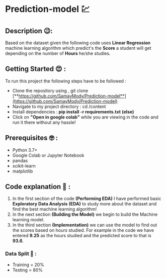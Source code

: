 # Prediction-model 💹


## Description 😉: 
Based on the dataset given the following code uses **Linear Regression** machine learning algorithm which predict's the **Score** a student will get depending on the number of **Hours** he/she studies.

## Getting Started 😍 : 
To run this project the following steps have to be followed : 
- Clone the repository using , git clone [**https://github.com/SamayMody/Prediction-model**](https://github.com/SamayMody/Prediction-model)
- Navigate to my project directory : cd /content
-  Install dependencies : **pip install -r requirements.txt**
**(else)**
- Click on **"Open in google colab"** while you are viewing in  the code and run it there without any hassle!
 ## Prerequisites 🤓 :
- Python 3.7+
- Google Colab or Jupyter Notebook
- pandas
- scikit-learn
- matplotlib


## Code explanation 🫡 : 
1. In the first section of the code **(Performing EDA)** I have performed basic **Exploratory Data Analysis** **(EDA)** to study more about the dataset and find the best machine learning algorithm!
2. In the next section **(Building the Model)** we begin to build the Machine learning model.
3. In the third section **(Implementation)** we can use the model to find out the scores based on hours studied. For example in the code we have entered **9.25** as the hours studied and the predicted score to that is **93.6**.
 ### Data Split 🧐 : 
 - Training = 20%
 - Testing = 80%
